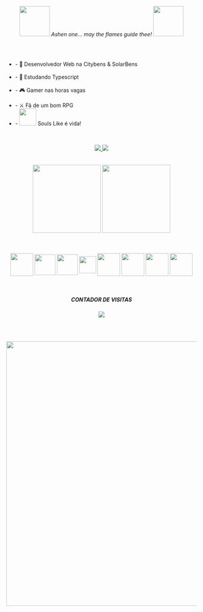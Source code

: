 <p align="center">
  <img width="80" height="80" src="https://media.tenor.com/images/a35bf9ff94bd56039e5b2bf93acd4ad7/tenor.gif" />
  <i>Ashen one... may the flames guide thee!</i>
  <img width="80" height="80" src="https://media.tenor.com/images/a35bf9ff94bd56039e5b2bf93acd4ad7/tenor.gif" />
</p>

<br>
<br>

<div>
  <ul>
    <li> - 🔭 Desenvolvedor Web na Citybens & SolarBens</li>
    <br>
    <li> - 🌱 Estudando Typescript</li>
    <br>
    <li> - 🎮 Gamer nas horas vagas</li>
    <br>
    <li> - ⚔ Fã de um bom RPG</li>
    <li> - <img width="45" height="45" src="https://images-wixmp-ed30a86b8c4ca887773594c2.wixmp.com/f/bf98dc1b-94a6-4ac2-b881-cbf514925346/dcmbh13-31be588a-d7c2-4518-b714-7f0aa41b7895.gif?token=eyJ0eXAiOiJKV1QiLCJhbGciOiJIUzI1NiJ9.eyJzdWIiOiJ1cm46YXBwOjdlMGQxODg5ODIyNjQzNzNhNWYwZDQxNWVhMGQyNmUwIiwiaXNzIjoidXJuOmFwcDo3ZTBkMTg4OTgyMjY0MzczYTVmMGQ0MTVlYTBkMjZlMCIsIm9iaiI6W1t7InBhdGgiOiJcL2ZcL2JmOThkYzFiLTk0YTYtNGFjMi1iODgxLWNiZjUxNDkyNTM0NlwvZGNtYmgxMy0zMWJlNTg4YS1kN2MyLTQ1MTgtYjcxNC03ZjBhYTQxYjc4OTUuZ2lmIn1dXSwiYXVkIjpbInVybjpzZXJ2aWNlOmZpbGUuZG93bmxvYWQiXX0.EpchT1Zh3h8_wPhSy5h6ibXTPaWgoMSYbc--yIQfx5k" /> Souls Like é vida!</li>
  </ul>  
</div>

<br>
<br>

<div align="center">
  <a href="https://gabrielcarvalho.tech">
    <img src="https://img.shields.io/badge/PORTFOLIO-VISUALIZAR-blue&?style=for-the-badge&logo=appveyor"></img>
  </a>
  <a href="https://www.linkedin.com/in/gabriel-henrique-ita/">
    <img src="https://img.shields.io/badge/LINKEDIN-VISUALIZAR-blue&?style=for-the-badge&logo=linkedin"></img>
  </a>
</div>

<br>
<br>

<div align="center">  
  <img height="180em" src="https://github-readme-stats-git-masterrstaa-rickstaa.vercel.app/api?username=gabriel-cheng&show_icons=true&theme=radical&include_all_commits=true&count_private=true"/>
  <img height="180em" src="https://github-readme-stats-git-masterrstaa-rickstaa.vercel.app/api/top-langs/?username=gabriel-cheng&layout=compact&langs_count=7&theme=radical"/>
</div>
  
<br>
<br>

<div align="center"><br>  
  <img align="center" height="60" src="https://logospng.org/download/javascript/logo-javascript-1024.png"/>
  <img align="center" height="55" src="https://w7.pngwing.com/pngs/915/519/png-transparent-typescript-hd-logo-thumbnail.png"/>
  <img align="center" height="55" src="https://blog.4linux.com.br/wp-content/uploads/2019/12/node-js-1900x950_c.png"/>
  <img align="center" height="45" src="https://upload.wikimedia.org/wikipedia/commons/thumb/9/95/Vue.js_Logo_2.svg/1200px-Vue.js_Logo_2.svg.png"/>  
  <img align="center" height="60" src="https://cdn.jsdelivr.net/gh/devicons/devicon/icons/python/python-original.svg"/>
  <img align="center" height="60" src="https://cdn.jsdelivr.net/gh/devicons/devicon/icons/csharp/csharp-original.svg"/>
  <img align="center" height="60" src="https://img.icons8.com/color/48/000000/c-programming.png"/>
  <img align="center" height="60" src="https://img.icons8.com/color/50/000000/c-plus-plus-logo.png"/>
</div>
  
<br>
<br>
  
<div align="center">
  <p align="center">
    <h5>CONTADOR DE VISITAS</h5>
    <img align="center" src="https://profile-counter.glitch.me/gabriel-cheng/count.svg" />
  </p>
</div>
 
##

<br>
<br>

<div align="center">
  <img width="700px" height="700px" src="https://steamuserimages-a.akamaihd.net/ugc/949596687984849134/E8F0E54013A3693BF9FF54801D5EABA4C114FF5F/?imw=5000&imh=5000&ima=fit&impolicy=Letterbox&imcolor=%23000000&letterbox=false" />
</div>
